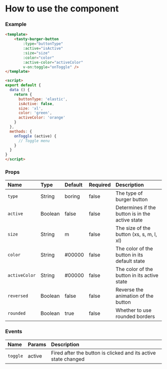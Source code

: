 # How to use the component

### Example

```html
<template>
    <tasty-burger-button
        :type="buttonType"
        :active="isActive"
        :size="size"
        :color="color"
        :active-color="activeColor"
        v-on:toggle="onToggle" />
</template>

<script>
export default {
  data () {
    return {
      buttonType: 'elastic',
      isActive: false,
      size: 'xl',
      color: 'green',
      activeColor: 'orange'
    }
  },
  methods: {
    onToggle (active) {
      // Toggle menu
    }
  }
}
</script>
````

### Props

Name                 | Type       | Default      | Required | Description
:---------------------|:------------|:--------------|:----------|:-------------------------------------------------
`type`               | String     | boring       | false    | The type of burger button
`active`             | Boolean    | false        | false    | Determines if the button is in the active state
`size`             | String    | m        | false    | The size of the button (xs, s, m, l, xl)
`color`             | String     | #00000       | false    | The color of the button in its default state
`activeColor`        | String     | #00000       | false    | The color of the button in its active state
`reversed`        | Boolean     | false       | false    | Reverse the animation of the button
`rounded`        | Boolean     | true       | false    | Whether to use rounded borders

### Events

Name                 | Params      | Description
:---------------------|:-------------|:------------------------------------------------
`toggle`             | active      | Fired after the button is clicked and its active state changed
